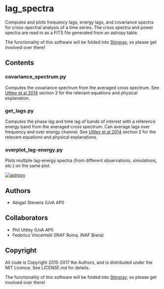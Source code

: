 # lag_spectra
Computes and plots frequency lags, energy lags, and covariance spectra for 
cross-spectral analysis of a time series. The cross spectra and power spectra 
are read in as a FITS file generated from an astropy table.

The functionality of this software will be folded into [Stingray](http://stingraysoftware.github.io/),
so please get involved over there!

## Contents

### covariance_spectrum.py
Computes the covariance spectrum from the averaged cross spectrum. 
See [Uttley et al 2014](https://ui.adsabs.harvard.edu/#abs/2014A&ARv..22...72U/abstract)
section 2 for the relevant equations and physical explanation.

### get_lags.py
Computes the phase lag and time lag of bands of interest with a 
reference energy band from the averaged cross spectrum. Can average lags over 
frequency and over energy channel. 
See [Uttley et al 2014](https://ui.adsabs.harvard.edu/#abs/2014A&ARv..22...72U/abstract)
section 2 for the relevant equations and physical explanations.

### overplot_lag-energy.py
Plots multiple lag-energy spectra (from different observations, simulations, 
etc.) on the same plot.


[![astropy](http://img.shields.io/badge/powered%20by-AstroPy-orange.svg?style=flat)](http://www.astropy.org/)

## Authors
* Abigail Stevens (UvA API)

## Collaborators
* Phil Uttley (UvA API)
* Federico Vincentelli (INAF Roma, INAF Brera)

## Copyright

All code is Copyright 2015-2017 the Authors, and is distributed under the MIT
Licence. See LICENSE.md for details.

The functionality of this software will be folded into [Stingray](http://stingraysoftware.github.io/),
so please get involved over there!
